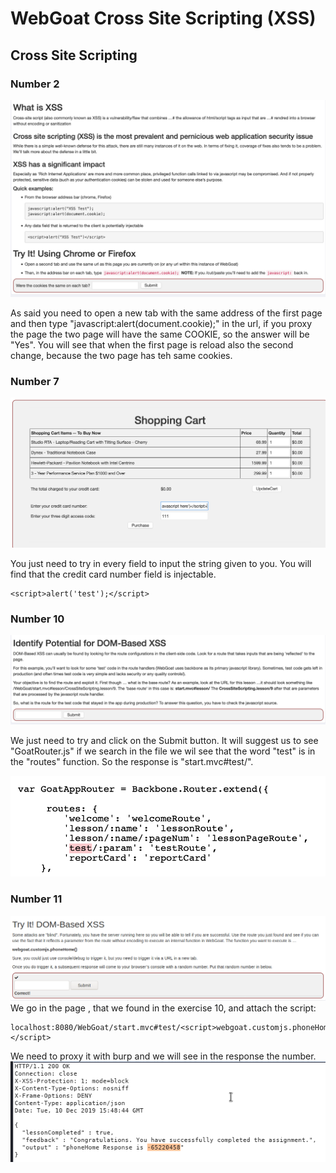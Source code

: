 # WebGoat Cross Site Scripting (XSS)
## Cross Site Scripting
### Number 2
![Number 2](https://github.com/AlessandroMorelli96/Writeups/blob/master/webgoat/images/07_01.png)

As said you need to open a new tab with the same address of the first page and then type "javascript:alert(document.cookie);" in the url, if you proxy the page the two page will have the same COOKIE, so the answer will be "Yes". You will see that when the first page is reload also the second change, because the two page has teh same cookies.
### Number 7
![Number 7](https://github.com/AlessandroMorelli96/Writeups/blob/master/webgoat/images/07_02_01.png)

You just need to try in every field to input the string given to you. You will find that the credit card number field is injectable.
```
<script>alert('test');</script>
```
### Number 10
![Number 10](https://github.com/AlessandroMorelli96/Writeups/blob/master/webgoat/images/07_03.png)

We just need to try and click on the Submit button. It will suggest us to see "GoatRouter.js" if we search in the file we wil see that the word "test" is in the "routes" function. So the response is "start.mvc#test/".

![GoatRouter.js](https://github.com/AlessandroMorelli96/Writeups/blob/master/webgoat/images/07_04.png)
### Number 11
![Number 11](https://github.com/AlessandroMorelli96/Writeups/blob/master/webgoat/images/07_05.png)
We go in the page , that we found in the exercise 10, and attach the script:
```
localhost:8080/WebGoat/start.mvc#test/<script>webgoat.customjs.phoneHome()</script>
```
We need to proxy it with burp and we will see in the response the number.
![Response](https://github.com/AlessandroMorelli96/Writeups/blob/master/webgoat/images/07_06.png)
